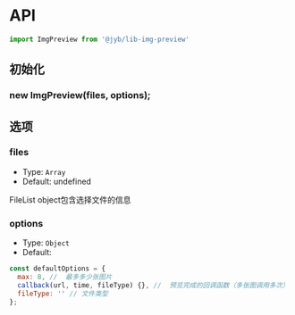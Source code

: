 # API

```javascript
import ImgPreview from '@jyb/lib-img-preview'
```

## 初始化

### new ImgPreview(files, options);

## 选项

### files
- Type: `Array`
- Default: undefined

FileList object包含选择文件的信息

### options
- Type: `Object`
- Default: 

```javascript
const defaultOptions = {
  max: 8, //  最多多少张图片
  callback(url, time, fileType) {}, //  预览完成的回调函数（多张图调用多次）
  fileType: '' // 文件类型
};
```

